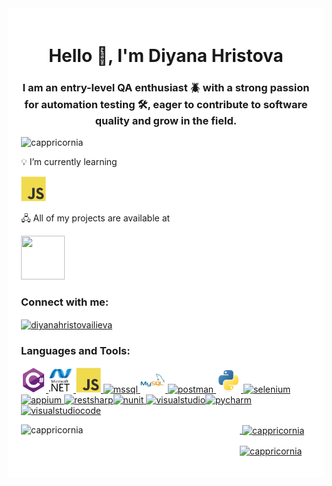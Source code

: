 <div style="background-color: white; padding: 20px;">
<h1 align="center">Hello 👋, I'm Diyana Hristova</h1>
<h3 align="center">I am an entry-level QA enthusiast 🪲 with a strong passion for automation testing 🛠️, eager to contribute to software quality and grow in the field.</h3>

<p align="left"> <img src="https://komarev.com/ghpvc/?username=cappricornia&label=Profile%20views&color=0e75b6&style=flat" alt="cappricornia" /> </p>

💡 I’m currently learning
  <p>
     <img src="https://raw.githubusercontent.com/devicons/devicon/master/icons/javascript/javascript-original.svg" alt="javascript" width="40" height="40"/>
  </p>
<p>
 🖧 All of my projects are available at
</p>
<p>
   <a href="https://github.com/Cappricornia?tab=repositories" target="_blank" rel="noreferrer"><img src="https://www.pngmart.com/files/23/Github-Logo-PNG-Photos-1.png" width="70" height="70"/></a>
</p>
<h3 align="left">Connect with me:</h3>
<p align="left">
<a href="https://linkedin.com/in/diyanahristovailieva" target="blank"><img align="center" src="https://raw.githubusercontent.com/rahuldkjain/github-profile-readme-generator/master/src/images/icons/Social/linked-in-alt.svg" alt="diyanahristovailieva" height="30" width="40" /></a>
</p>

<h3 align="left">Languages and Tools:</h3>
<p align="left"> <a href="https://www.w3schools.com/cs/" target="_blank" rel="noreferrer"> <img src="https://raw.githubusercontent.com/devicons/devicon/master/icons/csharp/csharp-original.svg" alt="csharp" width="40" height="40"/> </a> <a href="https://dotnet.microsoft.com/" target="_blank" rel="noreferrer"> <img src="https://raw.githubusercontent.com/devicons/devicon/master/icons/dot-net/dot-net-original-wordmark.svg" alt="dotnet" width="40" height="40"/> </a> <a href="https://developer.mozilla.org/en-US/docs/Web/JavaScript" target="_blank" rel="noreferrer"> <img src="https://raw.githubusercontent.com/devicons/devicon/master/icons/javascript/javascript-original.svg" alt="javascript" width="40" height="40"/> </a> <a href="https://www.microsoft.com/en-us/sql-server" target="_blank" rel="noreferrer"> <img src="https://www.svgrepo.com/show/303229/microsoft-sql-server-logo.svg" alt="mssql" width="40" height="40"/> </a> <a href="https://www.mysql.com/" target="_blank" rel="noreferrer"> <img src="https://raw.githubusercontent.com/devicons/devicon/master/icons/mysql/mysql-original-wordmark.svg" alt="mysql" width="40" height="40"/> </a> <a href="https://postman.com" target="_blank" rel="noreferrer"> <img src="https://www.vectorlogo.zone/logos/getpostman/getpostman-icon.svg" alt="postman" width="40" height="40"/> </a> <a href="https://www.python.org" target="_blank" rel="noreferrer"> <img src="https://raw.githubusercontent.com/devicons/devicon/master/icons/python/python-original.svg" alt="python" width="40" height="40"/> </a> <a href="https://www.selenium.dev" target="_blank" rel="noreferrer"> <img src="https://raw.githubusercontent.com/detain/svg-logos/780f25886640cef088af994181646db2f6b1a3f8/svg/selenium-logo.svg" alt="selenium" width="40" height="40"/></a><a href="http://appium.io/docs/en/2.1/" target="_blank" rel="noreferrer"><img src="https://cdn.worldvectorlogo.com/logos/appium.svg" alt="appium" width="40" height="40"/> </a> <a href="https://restsharp.dev/" target="_blank" rel="noreferrer"><img src="https://restsharp.dev/restsharp.png" alt="restsharp" width="40" height="40"/></a><a href="https://nunit.org/" target="_blank" rel="noreferrer"><img src="https://pluralsight2.imgix.net/paths/images/nunit-261ab03561.png" alt="nunit" width="40" height="40"/> </a> <a href="https://visualstudio.microsoft.com/" target="_blank" rel="noreferrer"><img src="https://visualstudio.microsoft.com/wp-content/uploads/2021/10/Product-Icon.svg" alt="visualstudio" width="40" height="40"/></a><a href="https://www.jetbrains.com/pycharm/" target="_blank" rel="noreferrer"><img src="https://upload.wikimedia.org/wikipedia/commons/thumb/1/1d/PyCharm_Icon.svg/1200px-PyCharm_Icon.svg.png" alt="pycharm" width="40" height="40"/> </a><a href="https://code.visualstudio.com/" target="_blank" rel="noreferrer"><img src="https://upload.wikimedia.org/wikipedia/commons/thumb/9/9a/Visual_Studio_Code_1.35_icon.svg/2048px-Visual_Studio_Code_1.35_icon.svg.png" alt="visualstudiocode" width="40" height="40"/> </p>

  
<p><img align="left" src="https://github-readme-stats.vercel.app/api/top-langs?username=cappricornia&show_icons=true&locale=en&layout=compact" alt="cappricornia" width="350" height="350"/></p>
<p>&nbsp;<img align="center" src="https://github-readme-stats.vercel.app/api?username=cappricornia&show_icons=true&locale=en" alt="cappricornia" width="450" height="350" /></p>
<p><img align="center" src="https://github-readme-streak-stats.herokuapp.com/?user=cappricornia&" alt="cappricornia" /></p>
</div>
